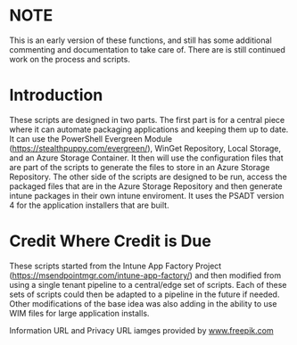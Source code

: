# NOTE
This is an early version of these functions, and still has some additional commenting and documentation to take care of. There are is still continued work on the process and scripts.

# Introduction 
These scripts are designed in two parts. The first part is for a central piece where it can automate packaging applications and keeping them up to date. It can use the PowerShell Evergreen Module (https://stealthpuppy.com/evergreen/), WinGet Repository, Local Storage, and an Azure Storage Container. It then will use the configuration files that are part of the scripts to generate the files to store in an Azure Storage Repository. The other side of the scripts are designed to be run, access the packaged files that are in the Azure Storage Repository and then generate intune packages in their own intune enviroment. It uses the PSADT version 4 for the application installers that are built.

# Credit Where Credit is Due
These scripts started from the Intune App Factory Project (https://msendpointmgr.com/intune-app-factory/) and then modified from using a single tenant pipeline to a central/edge set of scripts. Each of these sets of scripts could then be adapted to a pipeline in the future if needed. Other modifications of the base idea was also adding in the ability to use WIM files for large application installs. 

Information URL and Privacy URL iamges provided by www.freepik.com